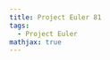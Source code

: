 ```yaml
---
title: Project Euler 81
tags:
  - Project Euler
mathjax: true
---
```

<escape><!-- more --></escape>

